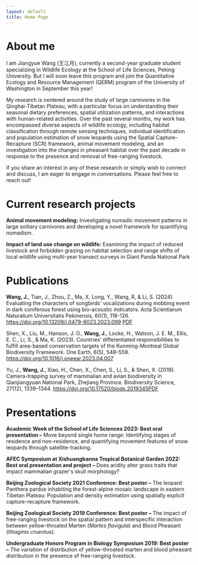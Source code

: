 ```yaml
---
layout: default
title: Home Page
---
```


# About me

I am Jiangyue Wang (王江月), currently a second-year graduate student specializing in Wildlife Ecology at the School of Life Sciences, Peking University. But I will soon leave this program and join the Quantitative Ecology and Resource Management (QERM) program of the University of Washington in September this year!

My research is centered around the study of large carnivores in the Qinghai-Tibetan Plateau, with a particular focus on understanding their seasonal dietary preferences, spatial utilization patterns, and interactions with human-related activities. Over the past several months, my work has encompassed diverse aspects of wildlife ecology, including habitat classification through remote sensing techniques, individual identification and population estimation of snow leopards using the Spatial Capture-Recapture (SCR) framework, animal movement modeling, and an investigation into the changes in pheasant habitat over the past decade in response to the presence and removal of free-ranging livestock.

If you share an interest in any of these research or simply wish to connect and discuss, I am eager to engage in conversations. Please feel free to reach out!

# Current research projects

**Animal movement modeling:** Investigating nomadic movement patterns in large solitary carnivores and developing a novel framework for quantifying nomadism.

**Impact of land use change on wildlife:** Examining the impact of reduced livestock and forbidden grazing on habitat selection and range shifts of local wildlife using multi-year transect surveys in Giant Panda National Park

# Publications

**Wang, J.**, Tian, J., Zhou, Z., Ma, X, Long, Y., Wang, R, & Li, S. (2024). Evaluating the characters of songbirds’ vocalizations during mobbing event in dark coniferous forest using bio-acoustic indicators. Acta Scientiarum Naturalium Universitatis Pekinensis, 60(1), 118-126. <https://doi.org/10.13209/j.0479-8023.2023.099> [PDF](/assets/download_files/Wang_2024_PKU.pdf)

Shen, X., Liu, M., Hanson, J. O., **Wang, J.**, Locke, H., Watson, J. E. M., Ellis, E. C., Li, S., & Ma, K. (2023). Countries’ differentiated responsibilities to fulfill area-based conservation targets of the Kunming-Montreal Global Biodiversity Framework. One Earth, 6(5), 548–559. <https://doi.org/10.1016/j.oneear.2023.04.007>

Yu, J., **Wang, J.**, Xiao, H., Chen, X., Chen, S., Li, S., & Shen, X. (2019). Camera-trapping survey of mammalian and avian biodiversity in Qianjiangyuan National Park, Zhejiang Province. Biodiversity Science, 27(12), 1339–1344. <https://doi.org/10.17520/biods.2019345>[PDF](/assets/download_files/Yu_2019_Biodiversity-Science.pdf)

# Presentations

**Academic Week of the School of Life Sciences 2023: Best oral presentation –** Move beyond single home range: Identifying stages of residence and non-residence, and quantifying movement features of snow leopards through satellite-tracking.

**AFEC Symposium at Xishuangbanna Tropical Botanical Garden 2022: Best oral presentation and project –** Does aridity alter grass traits that impact mammalian grazer's skull morphology?

**Beijing Zoological Society 2021 Conference: Best poster –** The leopard Panthera pardus inhabiting the forest-alpine mosaic landscape in eastern Tibetan Plateau: Population and density estimation using spatially explicit capture-recapture framework.

**Beijing Zoological Society 2019 Conference: Best poster –** The impact of free-ranging livestock on the spatial pattern and interspecific interaction between yellow-throated Marten (*Martes flavigula*) and Blood Pheasant (*Ithaginis cruentus*).

**Undergraduate Honors Program in Biology Symposium 2019: Best poster –** The variation of distribution of yellow-throated marten and blood pheasant distribution in the presence of free-ranging livestock.
